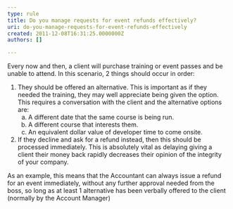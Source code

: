 ```yaml
---
type: rule
title: Do you manage requests for event refunds effectively?
uri: do-you-manage-requests-for-event-refunds-effectively
created: 2011-12-08T16:31:25.0000000Z
authors: []

---
```




<span class='intro'> Every now and then, a client will purchase training or event passes and be unable to attend. In this scenario, 2 things should occur in order&#58; </span>

<ol>
<li>They should be offered an alternative. This is important as if they needed the training, they may well appreciate being given the option. This requires a conversation with the client and the alternative options are&#58;
<ol style="list-style&#58;lower-alpha;">
<li>A different date that the same course is being run.</li>
<li>A different course that interests them.</li>
<li>An equivalent dollar value of developer time to come onsite.</li>
</ol>
</li>
<li>If they decline and ask for a refund instead, then this should be processed immediately. This is absolutely vital as delaying giving a client their money back rapidly decreases their opinion of the integrity of your company.</li>
</ol>
<div class="greyBox">
<p>As an example,&#160;this means that the Accountant can always issue a refund for an event immediately, without any further approval needed from the boss, so long as at least 1 alternative has been verbally offered to the client (normally by the Account Manager)</p>
</div>



